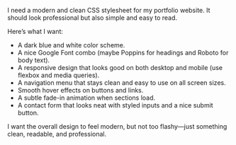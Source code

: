 I need a modern and clean CSS stylesheet for my portfolio website. It should look professional but also simple and easy to read.  

Here’s what I want:  
- A dark blue and white color scheme.  
- A nice Google Font combo (maybe Poppins for headings and Roboto for body text).  
- A responsive design that looks good on both desktop and mobile (use flexbox and media queries).  
- A navigation menu that stays clean and easy to use on all screen sizes.  
- Smooth hover effects on buttons and links.  
- A subtle fade-in animation when sections load.  
- A contact form that looks neat with styled inputs and a nice submit button.  

I want the overall design to feel modern, but not too flashy—just something clean, readable, and professional.  
